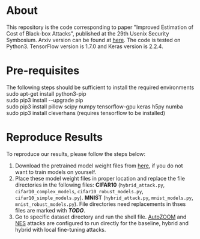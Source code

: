 # About
This repository is the code corresponding to paper "Improved Estimation of Cost of Black-box Attacks", published at the 29th Usenix Security Symbosium. Arxiv version can be found at [here](http://www.cs.virginia.edu/~evans/). The code is tested on Python3. TensorFlow version is 1.7.0 and Keras version is 2.2.4.

# Pre-requisites
The following steps should be sufficient to install the required environments  
  sudo apt-get install python3-pip  
  sudo pip3 install --upgrade pip  
  sudo pip3 install pillow scipy numpy tensorflow-gpu keras h5py numba  
  sudo pip3 install cleverhans (requires tensorflow to be installed)  

# Reproduce Results
To reproduce our results, please follow the steps below:
1. Download the pretrained model weight files from [here](https://www.dropbox.com/sh/gdipubr7rp0d8qv/AADPgrs4ZGfOl4ob_dXmYsFla?dl=0), if you do not want to train models on yourself. 
2. Place these model weight files in proper location and replace the file directories in the following files: **CIFAR10** (`hybrid_attack.py`, `cifar10_complex_models`, `cifar10_robust_models.py`, `cifar10_simple_models.py`). **MNIST** (`hybrid_attack.py`, `mnist_models.py`, `mnist_robust_models.py`). File directories need replacements in thses files are marked with ***TODO***.
3. Go to specific dataset directory and run the shell file. [AutoZOOM](https://github.com/IBM/Autozoom-Attack) and [NES](https://github.com/labsix/limited-blackbox-attacks) attacks are configured to run directly for the baseline, hybrid and hybrid with local fine-tuning attacks. 
